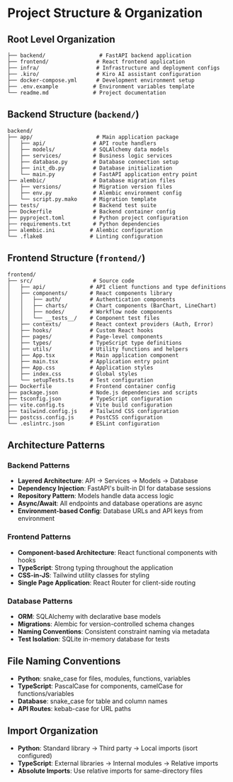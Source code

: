 # Project Structure & Organization

## Root Level Organization
```
├── backend/                 # FastAPI backend application
├── frontend/               # React frontend application  
├── infra/                  # Infrastructure and deployment configs
├── .kiro/                  # Kiro AI assistant configuration
├── docker-compose.yml      # Development environment setup
├── .env.example           # Environment variables template
└── readme.md              # Project documentation
```

## Backend Structure (`backend/`)
```
backend/
├── app/                    # Main application package
│   ├── api/               # API route handlers
│   ├── models/            # SQLAlchemy data models
│   ├── services/          # Business logic services
│   ├── database.py        # Database connection setup
│   ├── init_db.py         # Database initialization
│   └── main.py            # FastAPI application entry point
├── alembic/               # Database migration files
│   ├── versions/          # Migration version files
│   ├── env.py             # Alembic environment config
│   └── script.py.mako     # Migration template
├── tests/                 # Backend test suite
├── Dockerfile             # Backend container config
├── pyproject.toml         # Python project configuration
├── requirements.txt       # Python dependencies
├── alembic.ini           # Alembic configuration
└── .flake8               # Linting configuration
```

## Frontend Structure (`frontend/`)
```
frontend/
├── src/                   # Source code
│   ├── api/              # API client functions and type definitions
│   ├── components/       # React components library
│   │   ├── auth/         # Authentication components
│   │   ├── charts/       # Chart components (BarChart, LineChart)
│   │   ├── nodes/        # Workflow node components
│   │   └── __tests__/    # Component test files
│   ├── contexts/         # React context providers (Auth, Error)
│   ├── hooks/            # Custom React hooks
│   ├── pages/            # Page-level components
│   ├── types/            # TypeScript type definitions
│   ├── utils/            # Utility functions and helpers
│   ├── App.tsx           # Main application component
│   ├── main.tsx          # Application entry point
│   ├── App.css           # Application styles
│   ├── index.css         # Global styles
│   └── setupTests.ts     # Test configuration
├── Dockerfile            # Frontend container config
├── package.json          # Node.js dependencies and scripts
├── tsconfig.json         # TypeScript configuration
├── vite.config.ts        # Vite build configuration
├── tailwind.config.js    # Tailwind CSS configuration
├── postcss.config.js     # PostCSS configuration
└── .eslintrc.json        # ESLint configuration
```

## Architecture Patterns

### Backend Patterns
- **Layered Architecture**: API → Services → Models → Database
- **Dependency Injection**: FastAPI's built-in DI for database sessions
- **Repository Pattern**: Models handle data access logic
- **Async/Await**: All endpoints and database operations are async
- **Environment-based Config**: Database URLs and API keys from environment

### Frontend Patterns
- **Component-based Architecture**: React functional components with hooks
- **TypeScript**: Strong typing throughout the application
- **CSS-in-JS**: Tailwind utility classes for styling
- **Single Page Application**: React Router for client-side routing

### Database Patterns
- **ORM**: SQLAlchemy with declarative base models
- **Migrations**: Alembic for version-controlled schema changes
- **Naming Conventions**: Consistent constraint naming via metadata
- **Test Isolation**: SQLite in-memory database for tests

## File Naming Conventions
- **Python**: snake_case for files, modules, functions, variables
- **TypeScript**: PascalCase for components, camelCase for functions/variables
- **Database**: snake_case for table and column names
- **API Routes**: kebab-case for URL paths

## Import Organization
- **Python**: Standard library → Third party → Local imports (isort configured)
- **TypeScript**: External libraries → Internal modules → Relative imports
- **Absolute Imports**: Use relative imports for same-directory files